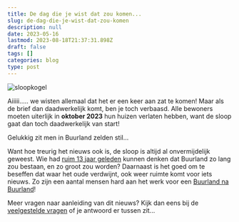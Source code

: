 ```yaml
---
title: De dag die je wist dat zou komen...
slug: de-dag-die-je-wist-dat-zou-komen
description: null
date: 2023-05-16
lastmod: 2023-08-18T21:37:31.898Z
draft: false
tags: []
categories: blog
type: post
---
```

![sloopkogel](/images/sloopkogel.jpg)

Aiiiii..... we wisten allemaal dat het er een keer aan zat te komen! Maar als de brief dan daadwerkelijk komt, ben je toch verbaasd. Alle bewoners moeten uiterlijk in **oktober 2023** hun huizen verlaten hebben, want de sloop gaat dan toch daadwerkelijk van start! 

Gelukkig zit men in Buurland zelden stil... 
<!--more-->
Want hoe treurig het nieuws ook is, de sloop is altijd al onvermijdelijk geweest. Wie had [ruim 13 jaar geleden](/20100520-het-eerste-contact/) kunnen denken dat Buurland zo lang zou bestaan, en zo groot zou worden? Daarnaast is het goed om te beseffen dat waar het oude verdwijnt, ook weer ruimte komt voor iets nieuws. Zo zijn een aantal mensen hard aan het werk voor een [Buurland na Buurland](/wat-na-buurland)! 

Meer vragen naar aanleiding van dit nieuws? Kijk dan eens bij de [veelgestelde vragen](/veelgestelde-vragen/) of je antwoord er tussen zit...

